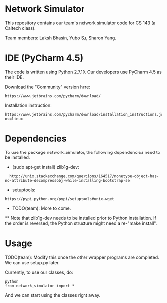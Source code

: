 # Network Simulator
This repository contains our team's network simulator code for CS 143 (a Caltech class).

Team members: Laksh Bhasin, Yubo Su, Sharon Yang.

IDE (PyCharm 4.5)
===
The code is written using Python 2.7.10. Our developers use PyCharm 4.5 as
their IDE.

Download the "Community" version here:
```
https://www.jetbrains.com/pycharm/download/
```

Installation instruction:
```
https://www.jetbrains.com/pycharm/download/installation_instructions.jsp?os=linux
```


Dependencies
===
To use the package network_simulator, the following dependencies need to
be installed.
- (sudo apt-get install) zlib1g-dev:
```
  http://unix.stackexchange.com/questions/164517/nonetype-object-has-no-attribute-decompressobj-while-installing-bootstrap-se
```

- setuptools:
```
https://pypi.python.org/pypi/setuptools#unix-wget
```

- TODO(team): More to come.

** Note that zlib1g-dev needs to be installed prior to Python installation.
If the order is reversed, the Python structure might need a re-"make install".


Usage
===
TODO(team): Modify this once the other wrapper programs are completed.
We can use setup.py later.

Currently, to use our classes, do:
```
python
from network_simulator import *
```

And we can start using the classes right away.